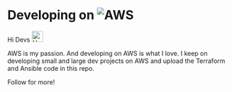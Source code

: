 # Developing on ![AWS](https://img.shields.io/badge/AWS-%23FF9900.svg?style=for-the-badge&logo=amazon-aws&logoColor=white)

Hi Devs <img src="https://raw.githubusercontent.com/Tarikul-Islam-Anik/Animated-Fluent-Emojis/master/Emojis/Hand%20gestures/Hand%20with%20Fingers%20Splayed%20Light%20Skin%20Tone.png" alt="Hand with Fingers Splayed Light Skin Tone" width="25" height="25" />

AWS is my passion. And developing on AWS is what I love.
I keep on developing small and large dev projects on AWS and upload the Terraform and Ansible code in this repo.

Follow for more!
